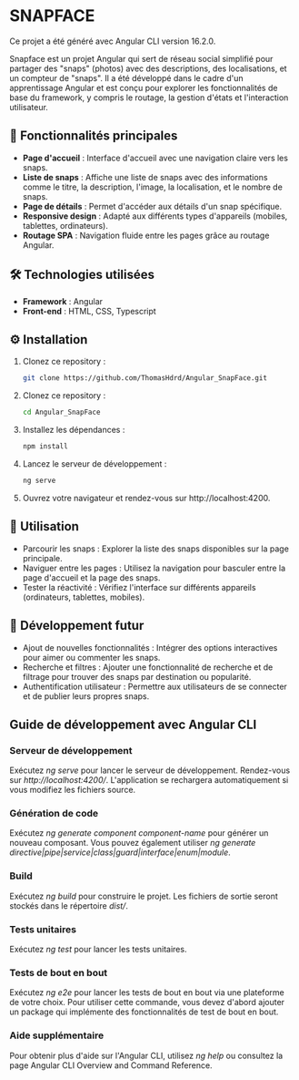 # SNAPFACE
Ce projet a été généré avec Angular CLI version 16.2.0.

Snapface est un projet Angular qui sert de réseau social simplifié pour partager des "snaps" (photos) avec des descriptions, des localisations, et un compteur de "snaps". Il a été développé dans le cadre d'un apprentissage Angular et est conçu pour explorer les fonctionnalités de base du framework, y compris le routage, la gestion d'états et l'interaction utilisateur.

## 🚀 Fonctionnalités principales
- **Page d'accueil** : Interface d'accueil avec une navigation claire vers les snaps.
- **Liste de snaps** : Affiche une liste de snaps avec des informations comme le titre, la description, l'image, la localisation, et le nombre de snaps.
- **Page de détails** : Permet d'accéder aux détails d'un snap spécifique.
- **Responsive design** : Adapté aux différents types d'appareils (mobiles, tablettes, ordinateurs).
- **Routage SPA** : Navigation fluide entre les pages grâce au routage Angular.

## 🛠️ Technologies utilisées
- **Framework** : Angular
- **Front-end** : HTML, CSS, Typescript

## ⚙️ Installation

1. Clonez ce repository :
   ```bash
   git clone https://github.com/ThomasHdrd/Angular_SnapFace.git

2. Clonez ce repository :
   ```bash
   cd Angular_SnapFace

3. Installez les dépendances :
   ```bash
   npm install

4. Lancez le serveur de développement :
   ```bash
   ng serve
   
5. Ouvrez votre navigateur et rendez-vous sur http://localhost:4200.

## 📝 Utilisation
- Parcourir les snaps : Explorer la liste des snaps disponibles sur la page principale.
- Naviguer entre les pages : Utilisez la navigation pour basculer entre la page d'accueil et la page des snaps.
- Tester la réactivité : Vérifiez l'interface sur différents appareils (ordinateurs, tablettes, mobiles).
  
## 🌱 Développement futur
- Ajout de nouvelles fonctionnalités : Intégrer des options interactives pour aimer ou commenter les snaps.
- Recherche et filtres : Ajouter une fonctionnalité de recherche et de filtrage pour trouver des snaps par destination ou popularité.
- Authentification utilisateur : Permettre aux utilisateurs de se connecter et de publier leurs propres snaps.


## Guide de développement avec Angular CLI
### Serveur de développement
Exécutez *ng serve* pour lancer le serveur de développement. Rendez-vous sur *http://localhost:4200/*. L'application se rechargera automatiquement si vous modifiez les fichiers source.

### Génération de code
Exécutez *ng generate component component-name* pour générer un nouveau composant. Vous pouvez également utiliser *ng generate directive|pipe|service|class|guard|interface|enum|module*.

### Build
Exécutez *ng build* pour construire le projet. Les fichiers de sortie seront stockés dans le répertoire *dist/*.

### Tests unitaires
Exécutez *ng test* pour lancer les tests unitaires.

### Tests de bout en bout
Exécutez *ng e2e* pour lancer les tests de bout en bout via une plateforme de votre choix. Pour utiliser cette commande, vous devez d'abord ajouter un package qui implémente des fonctionnalités de test de bout en bout.

### Aide supplémentaire
Pour obtenir plus d'aide sur l'Angular CLI, utilisez *ng help* ou consultez la page Angular CLI Overview and Command Reference.

